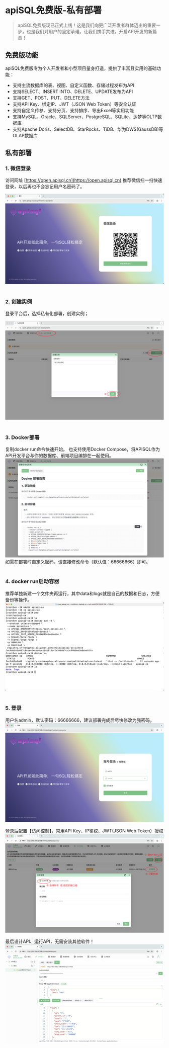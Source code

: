 # apiSQL免费版-私有部署


> apiSQL免费版现已正式上线！这是我们向更广泛开发者群体迈出的重要一步，也是我们对用户的坚定承诺。让我们携手共进，开启API开发的新篇章！

## 免费版功能
apiSQL免费版专为个人开发者和小型项目量身打造，提供了丰富且实用的基础功能：
- 支持主流数据库的表、视图、自定义函数、存储过程发布为API
- 支持SELECT、INSERT INTO、DELETE、UPDATE发布为API
- 支持GET、POST、PUT、DELETE方法
- 支持API Key、绑定IP、JWT（JSON Web Token）等安全认证
- 支持自定义传参、支持分页、支持排序、导出Excel等实用功能
- 支持MySQL、Oracle、SQLServer、PostgreSQL、SQLite、达梦等OLTP数据库
- 支持Apache Doris、SelectDB、StarRocks、TiDB、华为DWS(GaussDB)等OLAP数据库

## 私有部署
### 1. 微信登录

 访问网址 [https://open.apisql.cn](https://open.apisql.cn) 推荐微信扫一扫快速登录，以后再也不会忘记用户名密码了。

![free-install-00.png](./images/free-install-00.png)
<br>
<br>
 
### 2. 创建实例
登录平台后，选择私有化部署，创建实例；

![free-install-01.png](./images/free-install-01.png)
<br>
<br>

### 3. Docker部署
复制docker run命令快速开始。
也支持使用Docker Compose，将APISQL作为API开发平台与你的数据库、前端项目编排在一起使用。
![free-install-02.png](./images/free-install-02.png)
如需在部署时自定义密码，请直接修改命令（默认值：66666666）即可。
<br>
<br>

### 4. docker run启动容器
推荐单独新建一个文件夹再运行，其中data和logs就是自己的数据和日志，方便备份等操作。
![free-install-03.png](./images/free-install-03.png)
<br>
<br>

### 5. 登录

用户名admin，默认密码：66666666，建议部署完成后尽快修改为强密码。
![free-install-04-1.png](./images/free-install-04-1.png)


登录后配置【访问控制】，常用API Key、IP鉴权、JWT(JSON Web Token）授权
![free-install-04-2.png](./images/free-install-04-2.png)


最后设计API、运行API，无需安装其他软件！
![free-install-04.png](./images/free-install-04.png)


